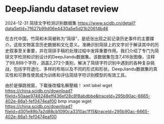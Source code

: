 # DeepJiandu dataset review

2024-12-31
简牍文字检测识别数据集 https://www.scidb.cn/detail?dataSetId=7f627b99d06e4430a5e5d21b20614b46

在古代中国，竹简和木简被称为“简牍”，是纸张出现之前记录历史事件的主要媒介。这些文物富含历史数据和文化意义。准确识别简牍上的文字对于解读其中的历史叙事至关重要，并在简牍手稿的处理过程中发挥重要作用。我们介绍了专门为简牍文字检测和识别设计的DeepJiandu数据集。该数据集包含7,416张图像，注释了99,888个字符，涵盖2,272个类别，解决了简牍字符识别中遇到的各种复杂挑战，包括字符退化、多样的布局以及不同的形式和形状。DeepJiandu数据集的真实性和可靠性使其成为训练和评估简牍字符识别模型的有效工具。

由於是彈跳視窗，下載後改檔名解壓縮！
xml label
wget https://china.scidb.cn/download?fileId=50aae9748248eff436ef28c8f8abdbbe&traceId=295b90ac-6665-402e-86a1-fef0474eaf00
bmp image
wget https://china.scidb.cn/download?fileId=d301e89b7a2d88cb1090ca3310ac1f15&traceId=295b90ac-6665-402e-86a1-fef0474eaf00
